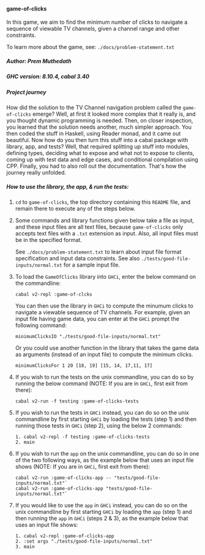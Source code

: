 #### game-of-clicks

In this game, we aim to find the minimum number of clicks to navigate a sequence 
of viewable TV channels, given a channel range and other constraints.

To learn more about the game, see: `./docs/problem-statement.txt`

##### Author: Prem Muthedath

##### GHC version: 8.10.4, cabal 3.40

##### Project journey
How did the solution to the TV Channel navigation problem called the 
`game-of-clicks` emerge?  Well, at first it looked more complex that it really 
is, and you thought dynamic programming is needed.  Then, on closer inspection, 
you learned that the solution needs another, much simpler approach.  You then 
coded the stuff in Haskell, using Reader monad, and it came out beautiful.  Now 
how do you then turn this stuff into a cabal package with library, app, and 
tests?  Well, that required splitting up stuff into modules, defining types, 
deciding what to expose and what not to expose to clients, coming up with test 
data and edge cases, and conditional compilation using CPP.  Finally, you had to 
also roll out the documentation.  That's how the journey really unfolded.

##### How to use the library, the app, & run the tests:
  1. `cd` to `game-of-clicks`, the top directory containing this `README` file, 
     and remain there to execute any of the steps below.

  2. Some commands and library functions given below take a file as input, and 
     these input files are all text files, because `game-of-clicks` only accepts 
     text files with a `.txt` extension as input.  Also, all input files must be 
     in the specified format.

     See `./docs/problem-statement.txt` to learn about input file format 
     specification and input data constraints.  See also 
     `./tests/good-file-inputs/normal.txt` for a sample input file.

  3. To load the `GameOfClicks` library into `GHCi`, enter the below command on 
     the commandline:

     ````
     cabal v2-repl :game-of-clcks
     ````

     You can then use the library in `GHCi` to compute the minumum clicks to 
     navigate a viewable sequence of TV channels.  For example, given an input 
     file having game data, you can enter at the `GHCi` prompt the following 
     command:

     ````
     minimumClicksIO "./tests/good-file-inputs/normal.txt"
     ````

     Or you could use another function in the library that takes the game data 
     as arguments (instead of an input file) to compute the minimum clicks.

     ````
     minimumClicksFor 1 20 [18, 19] [15, 14, 17,11, 17]
     ````

  4. If you wish to run the tests on the unix commandline, you can do so by 
     running the below command (NOTE: If you are in `GHCi`, first exit from 
     there):

     ````
     cabal v2-run -f testing :game-of-clicks-tests
     ````

  5. If you wish to run the tests in `GHCi` instead, you can do so on the unix 
     commandline by first starting `GHCi` by loading the tests (step 1) and then 
     running those tests in `GHCi` (step 2), using the below 2 commands:

     ````
     1. cabal v2-repl -f testing :game-of-clicks-tests
     2. main
     ````

  6. If you wish to run the `app` on the unix commandline, you can do so in one 
     of the two following ways, as the example below that uses an input file 
     shows (NOTE: If you are in `GHCi`, first exit from there):

     ````
     cabal v2-run :game-of-clicks-app -- "tests/good-file-inputs/normal.txt"`
     cabal v2-run :game-of-clicks-app "tests/good-file-inputs/normal.txt"`
     ````

  7. If you would like to use the `app` in `GHCi` instead, you can do so on the 
     unix commandline by first starting `GHCi` by loading the `app` (step 1) and 
     then running the `app` in `GHCi` (steps 2 & 3), as the example below that 
     uses an input file shows:

     ````
     1. cabal v2-repl :game-of-clicks-app
     2. :set args "./tests/good-file-inputs/normal.txt"
     3. main
     ````
